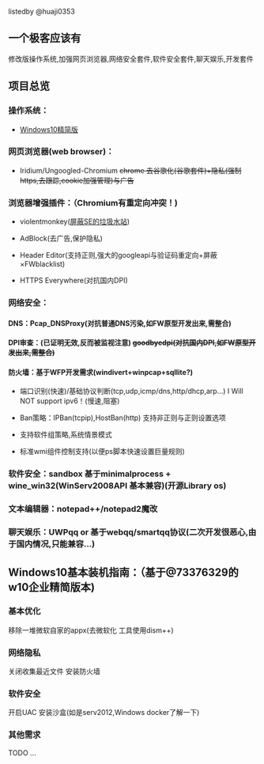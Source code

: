 listedby @huaji0353

## 一个极客应该有
修改版操作系统,加强网页浏览器,网络安全套件,软件安全套件,聊天娱乐,开发套件

## 项目总览
### 操作系统：

* [Windows10精简版](http://73376329.bokee.com/506177453.html)

### 网页浏览器(web browser)：

* Iridium/Ungoogled-Chromium ~~chrome 去谷歌化(谷歌套件)+隐私(强制https,去跟踪,cookie加强管理)与广告~~

### 浏览器增强插件：（Chromium有重定向冲突！)

* violentmonkey([屏蔽SE的垃圾水站](https://greasyfork.org/scripts/1682-google-hit-hider-by-domain-search-filter-block-sites))

* AdBlock(去广告,保护隐私)

* Header Editor(支持正则,强大的googleapi与验证码重定向+屏蔽×FWblacklist)

* HTTPS Everywhere(对抗国内DPI)

### 网络安全：

#### DNS：Pcap_DNSProxy(对抗普通DNS污染,如FW原型开发出来,需整合)

#### DPI审查：(已证明无效,反而被监视注意) ~~goodbyedpi(对抗国内DPI,如FW原型开发出来,需整合)~~

#### 防火墙：基于WFP开发需求(windivert+winpcap+sqllite?)
* 端口识别(快速)/基础协议判断(tcp,udp,icmp/dns,http/dhcp,arp...) I Will NOT support ipv6！(慢速,阻塞)

* Ban策略：IPBan(tcpip),HostBan(http) 支持非正则与正则设置选项

* 支持软件组策略,系统情景模式

* 标准wmi组件控制支持(以便ps脚本快速设置巨量规则)

### 软件安全：sandbox 基于minimalprocess + wine_win32(WinServ2008API 基本兼容)(开源Library os)

### 文本编辑器：notepad++/notepad2魔改

### 聊天娱乐：UWPqq or 基于webqq/smartqq协议(二次开发很恶心,由于国内情况,只能兼容...)


## Windows10基本装机指南：（基于@73376329的w10企业精简版本)

### 基本优化
移除一堆微软自家的appx(去微软化 工具使用dism++)

### 网络隐私
关闭收集最近文件
安装防火墙

### 软件安全
开启UAC
安装沙盒(如是serv2012,Windows docker了解一下)

### 其他需求
TODO ...

